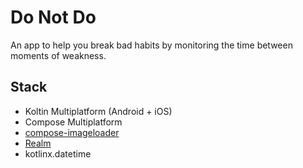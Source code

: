# Do Not Do

An app to help you break bad habits by monitoring the time between moments of weakness.

## Stack
 - Koltin Multiplatform (Android + iOS)
 - Compose Multiplatform
 - [compose-imageloader](https://github.com/qdsfdhvh/compose-imageloader)
 - [Realm](https://github.com/realm/realm-kotlin)
 - kotlinx.datetime